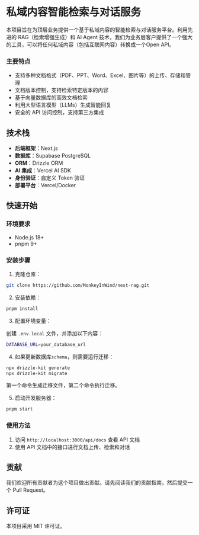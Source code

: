 # 私域内容智能检索与对话服务

本项目旨在为顶层业务提供一个基于私域内容的智能检索与对话服务平台。利用先进的 RAG（检索增强生成）和 AI Agent 技术，我们为业务层客户提供了一个强大的工具，可以将任何私域内容（包括互联网内容）转换成一个Open API。

### 主要特点

- 支持多种文档格式（PDF、PPT、Word、Excel、图片等）的上传、存储和管理
- 文档版本控制，支持检索特定版本的内容
- 基于向量数据库的高效文档检索
- 利用大型语言模型（LLMs）生成智能回复
- 安全的 API 访问控制，支持第三方集成

## 技术栈

- **后端框架**：Next.js
- **数据库**：Supabase PostgreSQL
- **ORM**：Drizzle ORM
- **AI 集成**：Vercel AI SDK
- **身份验证**：自定义 Token 验证
- **部署平台**：Vercel/Docker

## 快速开始

### 环境要求

- Node.js 18+
- pnpm 9+

### 安装步骤

1. 克隆仓库：

```bash
git clone https://github.com/MonkeyInWind/nest-rag.git
```

2. 安装依赖：

```bash
pnpm install
```

3. 配置环境变量：

创建 `.env.local` 文件，并添加以下内容：

```bash
DATABASE_URL=your_database_url
```

4. 如果更新数据库`schema`，则需要运行迁移：

```bash
npx drizzle-kit generate
npx drizzle-kit migrate
```

第一个命令生成迁移文件，第二个命令执行迁移。

5. 启动开发服务器：

```bash
pnpm start
```

### 使用方法

1. 访问 `http://localhost:3000/api/docs` 查看 API 文档
2. 使用 API 文档中的接口进行文档上传、检索和对话

## 贡献

我们欢迎所有贡献者为这个项目做出贡献。请先阅读我们的贡献指南，然后提交一个 Pull Request。

## 许可证

本项目采用 MIT 许可证。
